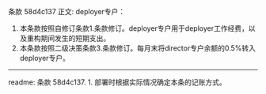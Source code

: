 条款 58d4c137 正文:
 deployer专户：
1. 本条款按照自修订条款1.条款修订。deployer专户用于deployer工作经费，以及重构期间发生的短期支出。
2. 本条款按照二级决策条款3.条款修订。每月末将director专户余额的0.5%转入deployer专户。

---
readme:
条款 58d4c137. 1. 部署时根据实际情况确定本条的记账方式。
